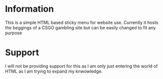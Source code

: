 # Information

This is a simple HTML based sticky menu for website use. Currently it hosts the beggings of a CSGO gambling site but can be easily changed to fit any purpose

# Support

I will not be providing support for this as I am only just entering the world of HTML as I am trying to expand my knwowledge.
